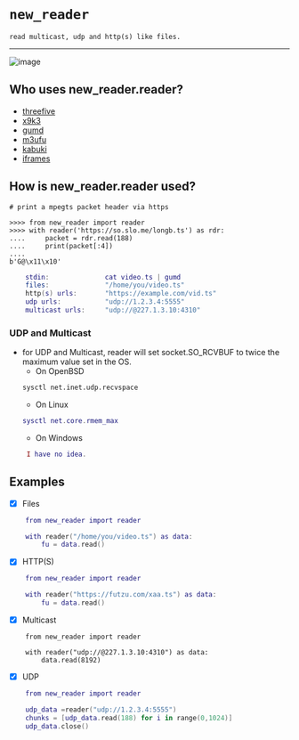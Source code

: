# `new_reader`

    read multicast, udp and http(s) like files.
  ---
  
  

![image](https://user-images.githubusercontent.com/52701496/205797792-aee34f1c-039c-427b-87f4-709c3b6a8aa2.png)

## Who uses new_reader.reader?

  * [threefive](https://github.com/futzu/threefive) 
  * [x9k3](https://github.com/futzu/x9k3)
  * [gumd](https://github.com/futzu/gumd) 
  * [m3ufu](https://github.com/futzu/m3ufu) 
  * [kabuki](https://github.com/futzu/kabuki) 
  * [iframes](https://github.com/futzu/iframes) 
 
 ## How is new_reader.reader used?
 ```
 # print a mpegts packet header via https
 
>>>> from new_reader import reader
>>>> with reader('https://so.slo.me/longb.ts') as rdr:
....     packet = rdr.read(188)
....     print(packet[:4])
....     
b'G@\x11\x10'

```

```lua
    stdin:              cat video.ts | gumd
    files:              "/home/you/video.ts"
    http(s) urls:       "https://example.com/vid.ts"
    udp urls:           "udp://1.2.3.4:5555"
    multicast urls:     "udp://@227.1.3.10:4310"
  ```
  ### UDP and Multicast
  * for UDP and Multicast, reader will set socket.SO_RCVBUF to twice the maximum value set in the OS. 
    * On OpenBSD 
    ```sh
    sysctl net.inet.udp.recvspace
    ```
    * On Linux
    ```lua
    sysctl net.core.rmem_max
    ```
    * On Windows
    ```lua
     I have no idea.
    ```

  
## Examples

- [x] Files
```lua
    from new_reader import reader

    with reader("/home/you/video.ts") as data:
        fu = data.read()
```
- [x] HTTP(S)
```lua
    from new_reader import reader

    with reader("https://futzu.com/xaa.ts") as data:
        fu = data.read()
```
- [x] Multicast
```smalltalk
    from new_reader import reader

    with reader("udp://@227.1.3.10:4310") as data:
        data.read(8192)
```
- [x] UDP
```lua
    from new_reader import reader

    udp_data =reader("udp://1.2.3.4:5555")
    chunks = [udp_data.read(188) for i in range(0,1024)]
    udp_data.close()
```

